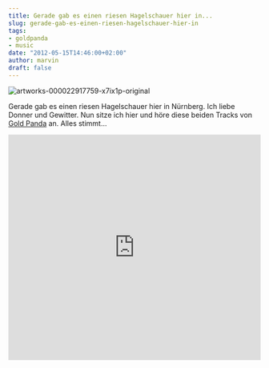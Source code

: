 ```yaml
---
title: Gerade gab es einen riesen Hagelschauer hier in...
slug: gerade-gab-es-einen-riesen-hagelschauer-hier-in
tags:
- goldpanda
- music
date: "2012-05-15T14:46:00+02:00"
author: marvin
draft: false
---
```

![artworks-000022917759-x7ix1p-original](/images/artworks-000022917759-x7ix1p-original.jpg)

Gerade gab es einen riesen Hagelschauer hier in Nürnberg. Ich liebe
Donner und Gewitter. Nun sitze ich hier und höre diese beiden Tracks von
[Gold Panda](http://soundcloud.com/gold-panda) an. Alles stimmt...

<iframe width="100%" height="450" scrolling="no" frameborder="no" src="http://w.soundcloud.com/player/?url=http%3A%2F%2Fapi.soundcloud.com%2Fplaylists%2F1957430&amp;auto_play=false&amp;show_artwork=true&amp;color=3366cc"></iframe>
